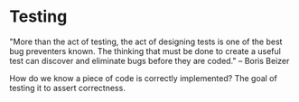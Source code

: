 # Testing

"More than the act of testing, the act of designing tests is one of the best bug preventers known. The thinking that must be done to create a useful test can discover and eliminate bugs before they are coded."
– Boris Beizer

How do we know a piece of code is correctly implemented? The goal of testing it to assert correctness.